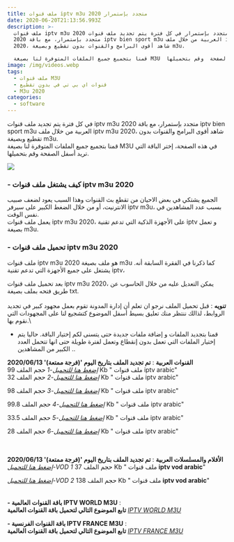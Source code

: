 ```yaml
---
title: ملف قنوات iptv m3u 2020 متجدد بإستمرار
date: 2020-06-20T21:13:56.993Z
description: >-
  ملف قنوات iptv m3u 2020 متجدد بإستمرار في كل فترة يتم تجديد ملف قنوات iptv m3u
  2020 متجدد بإستمرار، مع باقة iptv bien sport m3u العربية من خلال ملف iptv m3u
  2020، شاهد أقوى البرامج والقنوات بدون تقطيع وبصيغة m3u.

  قمنا بتجميع جميع الملفات المتوفرة لنا بصيغة M3U  في هذه الصفحة، إختر الباقة التي تريد أسفل الصفحة  وقم بتحميلها.
image: /img/videos.webp
tags:
  - ملف قنوات M3U
  - قنوات اي بي تي في بدون تقطيع
  - M3u 2020
categories:
  - software
---
```

<!--StartFragment-->

في كل فترة يتم تجديد ملف قنوات iptv m3u 2020 متجدد بإستمرار، مع باقة iptv bien sport m3u العربية من خلال ملف iptv m3u 2020، شاهد أقوى البرامج والقنوات بدون تقطيع وبصيغة m3u.\
قمنا بتجميع جميع الملفات المتوفرة لنا بصيغة M3U في هذه الصفحة، إختر الباقة التي تريد أسفل الصفحة وقم بتحميلها.



[![](https://1.bp.blogspot.com/-l89WEcsSTGY/XnfcnQq9QtI/AAAAAAAAFDI/-Ov58phH3e4vJJ7lZitvIU28C6oO7XWwgCLcBGAsYHQ/s320/Screenshot_4.png)](https://1.bp.blogspot.com/-l89WEcsSTGY/XnfcnQq9QtI/AAAAAAAAFDI/-Ov58phH3e4vJJ7lZitvIU28C6oO7XWwgCLcBGAsYHQ/s1600/Screenshot_4.png)

### \- كيف يشتغل ملف قنوات iptv m3u 2020

الجميع يشتكي في بعض الاحيان من تقطع بث القنوات وهذا السبب يعود لضعف صبيب الانترنيت، أو من خلال الضغط الكبير على سيرفر iptv m3u، بسبب عدد المشاهدين في نفس الوقت.\
يعمل ملف قنوات iptv m3u 2020، على الأجهزة الذكية التي تدعم تقنية iptv و تعمل بصيغة m3u.

### \- تحميل ملف قنوات iptv m3u 2020

ملف قنوات iptv m3u 2020 هو ملف بصيغة m3u .كما ذكرنا في الفقرة السابقة أنه يشتغل على جميع الأجهزة التي تدعم تقنية iptv،

بعد تحميل ملف قنوات iptv m3u 2020، يمكن التعديل عليه من خلال الحاسوب عن طريق فتحه بملف بصيغة txt.\
\
**تنويه** : قبل تحميل الملف نرجو ان تعلم أن إدارة المدونة تقوم بعمل مجهود كبير في تجديد الروابط، لذالك ننتظر منك تعليق بسيط أسفل الموضوع كتشجيع لنا على المجهودات التي نقوم بها.\
* قمنا بتجديد الملفات و إضافة ملفات جديدة حتى يتسنى لكم إختيار الباقة. حاليا يتم إختيار الملفات التي تعمل بدون إنقطاع وتعمل لفترة طويلة حتى انها تتحمل العدد الكبير من المشاهدين ..

**القنوات العربية** : **تم تجديد الملف بتاريخ اليوم '(فرجة ممتعة)' 2020/06/13**\
*[إضغط هنا للتحميل](https://up-load.io/4hcysqm2phmr)-1* حجم الملف 99 Kb " ملف قنوات iptv arabic"\
*[إضغط هنا للتحميل](https://up-load.io/v5fco6bp7k25)-2* حجم الملف 32 Kb " ملف قنوات iptv arabic"

*[إضغط هنا للتحميل](https://up-load.io/eyrhdc4tpwaa)-3* حجم الملف 98 Kb " ملف قنوات iptv arabic"

*[إضغط هنا للتحميل](https://up-load.io/098hvpmub68q)-4* حجم الملف 99.8 Kb " ملف قنوات iptv arabic"

*[إضغط هنا للتحميل](https://up-load.io/6ckebz92vh20)-5* حجم الملف 33.5 Kb " ملف قنوات iptv arabic"

*[إضغط هنا للتحميل](https://up-load.io/4z0ahjh4lqh3)-6* حجم الملف 28 Kb " ملف قنوات iptv arabic"

\
\
**الأفلام والمسلسلات العربية** : **تم تجديد الملف بتاريخ اليوم '(فرجة ممتعة)' 2020/06/13**\
*[إضغط هنا للتحميل](https://up-load.io/qf6uko8pb04u)-VOD 1* حجم الملف 37 Kb " ملف قنوات **iptv vod arabic**"

*[إضغط هنا للتحميل](https://up-load.io/st7zdgl88gbb)-VOD 2* حجم الملف 138 Kb " ملف قنوات **iptv vod arabic**"\
\
\
**\- باقة القنوات العالمية IPTV WORLD M3U** :**\
تابع الموضوع التالي لتحميل باقة القنوات العالمية** *[IPTV WORLD M3U](https://iptv-all-m3u.blogspot.com/p/iptv-links-iptv-gratuit-iptv-world-m3u.html)*



**\- باقة القنوات الفرنسية IPTV FRANCE M3U** :**\
تابع الموضوع التالي لتحميل باقة القنوات العالمية** *[IPTV FRANCE M3U](https://iptv-all-m3u.blogspot.com/p/france-m3u.html)*

<!--EndFragment-->